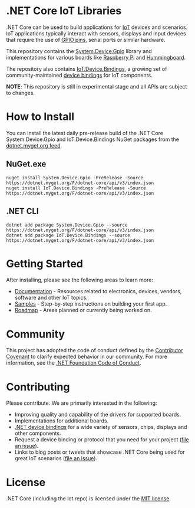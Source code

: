 # .NET Core IoT Libraries

.NET Core can be used to build applications for [IoT](https://en.wikipedia.org/wiki/Internet_of_things) devices and scenarios. IoT applications typically interact with sensors, displays and input devices that require the use of [GPIO pins](https://en.wikipedia.org/wiki/General-purpose_input/output), serial ports or similar hardware.

This repository contains the [System.Device.Gpio](https://www.nuget.org/packages/System.Device.Gpio) library and implementations for various boards like [Raspberry Pi](https://www.raspberrypi.org/) and [Hummingboard](https://www.solid-run.com/nxp-family/hummingboard/).

The repository also contains [IoT.Device.Bindings](https://www.nuget.org/packages/Iot.Device.Bindings), a growing set of community-maintained [device bindings](src/devices/README.md) for IoT components.

**NOTE**: This repository is still in experimental stage and all APIs are subject to changes.

# How to Install

You can install the latest daily pre-release build of the .NET Core System.Device.Gpio and IoT.Device.Bindings NuGet packages from the [dotnet.myget.org feed](https://dotnet.myget.org/feed/dotnet-core/package/nuget/System.Device.Gpio).
  
## NuGet.exe
~~~~
nuget install System.Device.Gpio -PreRelease -Source https://dotnet.myget.org/F/dotnet-core/api/v3/index.json
nuget install IoT.Device.Bindings -PreRelease -Source https://dotnet.myget.org/F/dotnet-core/api/v3/index.json
~~~~

## .NET CLI
~~~~
dotnet add package System.Device.Gpio --source https://dotnet.myget.org/F/dotnet-core/api/v3/index.json
dotnet add package IoT.Device.Bindings --source https://dotnet.myget.org/F/dotnet-core/api/v3/index.json
~~~~

# Getting Started

After installing, please see the following areas to learn more:

* [Documentation](Documentation/README.md) - Resources related to electronics, devices, vendors, software and other IoT topics.
* [Samples](samples/README.md) - Step-by-step instructions on building your first app.
* [Roadmap](Documentation/roadmap.md) - Areas planned or currently being worked on.

# Community 

This project has adopted the code of conduct defined by the [Contributor Covenant](https://contributor-covenant.org/)
to clarify expected behavior in our community. For more information, see the [.NET Foundation Code of Conduct](https://www.dotnetfoundation.org/code-of-conduct).

# Contributing

Please contribute. We are primarily interested in the following:

* Improving quality and capability of the drivers for supported boards.
* Implementations for additional boards.
* [.NET device bindings](src/devices) for a wide variety of sensors, chips, displays and other components.
* Request a device binding or protocol that you need for your project ([file an issue](https://github.com/dotnet/iot/issues)).
* Links to blog posts or tweets that showcase .NET Core being used for great IoT scenarios ([file an issue](https://github.com/dotnet/iot/issues)).

# License

.NET Core (including the iot repo) is licensed under the [MIT license](LICENSE).
